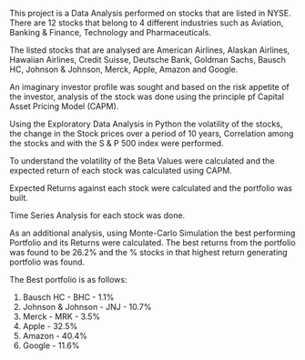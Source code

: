This project is a Data Analysis performed on stocks that are listed in NYSE. There are 12 stocks that belong to 4 different industries such as Aviation, Banking & Finance, Technology and Pharmaceuticals. 

The listed stocks that are analysed are American Airlines, Alaskan Airlines, Hawaiian Airlines, Credit Suisse, Deutsche Bank, Goldman Sachs, Bausch HC, Johnson & Johnson, Merck, Apple, 
Amazon and Google. 

An imaginary investor profile was sought and based on the risk appetite of the investor, analysis of the stock was done using the principle pf Capital Asset Pricing Model (CAPM). 

Using the Exploratory Data Analysis in Python the volatility of the stocks, the change in the Stock prices over a period of 10 years, Correlation among the stocks and with the 
S & P 500 index were performed. 

To understand the volatility of the Beta Values were calculated and the expected return of each stock was calculated using CAPM. 

Expected Returns against each stock were calculated and the portfolio was built. 

Time Series Analysis for each stock was done. 

As an additional analysis, using Monte-Carlo Simulation the best performing Portfolio and its Returns were calculated. 
The best returns from the portfolio was found to be 26.2% and the % stocks in that highest return generating portfolio was found. 

The Best portfolio is as follows:
1. Bausch HC - BHC - 1.1%
2. Johnson & Johnson - JNJ - 10.7%
3. Merck - MRK - 3.5%
4. Apple - 32.5%
5. Amazon - 40.4%
6. Google - 11.6%
